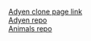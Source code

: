 [Adyen clone page link](https://hani-as.github.io/Adyen-clone)<br>
    [Adyen repo](https://github.com/Hani-AS/Adyen-clone)<br>
[Animals repo](https://github.com/Hani-AS/animals)
